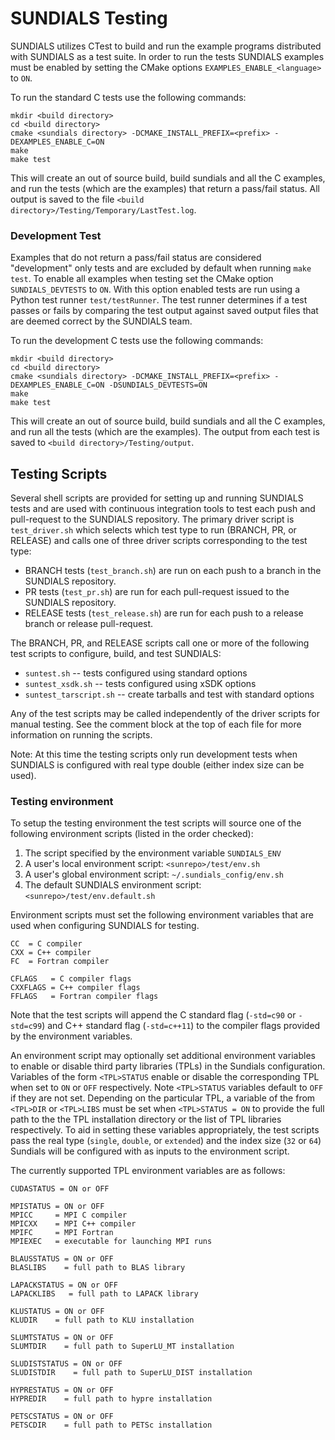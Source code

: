 # SUNDIALS Testing

SUNDIALS utilizes CTest to build and run the example programs distributed with
SUNDIALS as a test suite. In order to run the tests SUNDIALS examples must be
enabled by setting the CMake options `EXAMPLES_ENABLE_<language>` to `ON`.

To run the standard C tests use the following commands:
```
mkdir <build directory>
cd <build directory>
cmake <sundials directory> -DCMAKE_INSTALL_PREFIX=<prefix> -DEXAMPLES_ENABLE_C=ON
make
make test
```
This will create an out of source build, build sundials and all the C examples,
and run the tests (which are the examples) that return a pass/fail status. All
output is saved to the file `<build directory>/Testing/Temporary/LastTest.log`.

### Development Test

Examples that do not return a pass/fail status are considered "development" only
tests and are excluded by default when running `make test`. To enable all
examples when testing set the CMake option `SUNDIALS_DEVTESTS` to `ON`. With
this option enabled tests are run using a Python test runner `test/testRunner`.
The test runner determines if a test passes or fails by comparing the test
output against saved output files that are deemed correct by the SUNDIALS team.

To run the development C tests use the following commands:
```
mkdir <build directory>
cd <build directory>
cmake <sundials directory> -DCMAKE_INSTALL_PREFIX=<prefix> -DEXAMPLES_ENABLE_C=ON -DSUNDIALS_DEVTESTS=ON
make
make test
```
This will create an out of source build, build sundials and all the C examples,
and run all the tests (which are the examples). The output from each test is
saved to `<build directory>/Testing/output`.

## Testing Scripts

Several shell scripts are provided for setting up and running SUNDIALS tests and
are used with continuous integration tools to test each push and pull-request to
the SUNDIALS repository. The primary driver script is `test_driver.sh` which
selects which test type to run (BRANCH, PR, or RELEASE) and calls one of three
driver scripts corresponding to the test type:
* BRANCH tests (`test_branch.sh`) are run on each push to a branch in the
SUNDIALS repository.
* PR tests (`test_pr.sh`) are run for each pull-request issued to the SUNDIALS
repository.
* RELEASE tests (`test_release.sh`) are run for each push to a release branch or
release pull-request.

The BRANCH, PR, and RELEASE scripts call one or more of the following test
scripts to configure, build, and test SUNDIALS:
* `suntest.sh` -- tests configured using standard options
* `suntest_xsdk.sh` -- tests configured using xSDK options
* `suntest_tarscript.sh` -- create tarballs and test with standard options

Any of the test scripts may be called independently of the driver scripts for
manual testing. See the comment block at the top of each file for more
information on running the scripts.

Note: At this time the testing scripts only run development tests when SUNDIALS
is configured with real type double (either index size can be used).

### Testing environment

To setup the testing environment the test scripts will source one of the
following environment scripts (listed in the order checked):

1. The script specified by the environment variable `SUNDIALS_ENV`
2. A user's local environment script: `<sunrepo>/test/env.sh`
3. A user's global environment script: `~/.sundials_config/env.sh`
4. The default SUNDIALS environment script: `<sunrepo>/test/env.default.sh`

Environment scripts must set the following environment variables that are used
when configuring SUNDIALS for testing.
```
CC  = C compiler
CXX = C++ compiler
FC  = Fortran compiler

CFLAGS   = C compiler flags
CXXFLAGS = C++ compiler flags
FFLAGS   = Fortran compiler flags
```
Note that the test scripts will append the C standard flag (`-std=c90` or
`-std=c99`) and C++ standard flag (`-std=c++11`) to the compiler flags provided
by the environment variables.

An environment script may optionally set additional environment variables to
enable or disable third party libraries (TPLs) in the Sundials configuration.
Variables of the form `<TPL>STATUS` enable or disable the corresponding TPL when
set to `ON` or `OFF` respectively. Note `<TPL>STATUS` variables default to `OFF`
if they are not set. Depending on the particular TPL, a variable of the from
`<TPL>DIR` or `<TPL>LIBS` must be set when `<TPL>STATUS = ON` to provide the
full path to the the TPL installation directory or the list of TPL libraries
respectively. To aid in setting these variables appropriately, the test scripts
pass the real type (`single`, `double`, or `extended`) and the index size
(`32` or `64`) Sundials will be configured with as inputs to the environment
script.

The currently supported TPL environment variables are as follows:
```
CUDASTATUS = ON or OFF

MPISTATUS = ON or OFF
MPICC     = MPI C compiler
MPICXX    = MPI C++ compiler
MPIFC     = MPI Fortran
MPIEXEC   = executable for launching MPI runs

BLAUSSTATUS = ON or OFF
BLASLIBS    = full path to BLAS library

LAPACKSTATUS = ON or OFF
LAPACKLIBS   = full path to LAPACK library

KLUSTATUS = ON or OFF
KLUDIR    = full path to KLU installation

SLUMTSTATUS = ON or OFF
SLUMTDIR    = full path to SuperLU_MT installation

SLUDISTSTATUS = ON or OFF
SLUDISTDIR    = full path to SuperLU_DIST installation

HYPRESTATUS = ON or OFF
HYPREDIR    = full path to hypre installation

PETSCSTATUS = ON or OFF
PETSCDIR    = full path to PETSc installation
```
